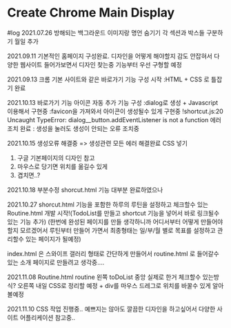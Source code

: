 # Create Chrome Main Display

#log
2021.07.26
방해되는 백그라운드 이미지랑 명언 숨기기
각 섹션과 박스들 구분하기
월일 추가

2021.09.11
기본적인 홈페이지 구성완료.
디자인을 어떻게 해야할지 감도 안잡혀서 다양한 웹사이트 들어가보면서 디자인 찾는중
기능부터 우선 구형할 예정

2021.09.13
크롬 기본 사이트와 같은 바로가기 기능 구성 시작
:HTML + CSS 로 틀잡기 완료

2021.10.13
바로가기 기능 아이콘 자동 추가 기능 구성
:dialog로 생성 + Javascript 이용해서 구현중
:favicon을 가져와서 아이콘이 생성될수 있게 구현중
!shortcut.js:20 Uncaught TypeError: dialog__button.addEventListener is not a function 에러 조치 완료
: 생성을 눌러도 생성이 안되는 오류 조치중

2021.10.15
생성오류 해결중 => 생성관련 모든 에러 해결완료
CSS 넣기
1. 구글 기본페이지의 디자인 참고
2. 마우스로 당기면 위치를 옮길수 있게
3. 겹치면..?

2021.10.18 
부분수정
shorcut.html 기능 대부분 완료하였으나

2021.10.27 
shorcut.html 기능을 포함한 하루의 루틴을 설정하고 체크할수 있는
Routine.html 개발 시작!(TodoList를 만들고 shortcut 기능을 넣어서 바로 링크될수 있는 기능 추가) 
(한번에 완성된 페이지를 만들 생각하니까 어디서부터 어떻게 만들어야 할지 모르겠어서 루틴부터 만들어 가면서 최종형태는 일/부/월 별로 목표를 설정하고 관리할수 있는 페이지가 될예정)

index.html 은 스와이프 갤러리 형태로 간단하게 만들어서 routine.html 로 들어갈수 있는 소개 페이지로 만들려고 생각중....

2021.11.08
Routine.html routine 왼쪽 toDoList 중앙 실제로 한거 체크할수 있는방식? 오른쪽
내일 CSS로 정리할 예정 + div를 마우스 드레그로 위치를 바꿀수 있게 알아볼예정

2021.11.10
CSS 작업 진행중..
예쁘지는 않아도 깔끔한 디자인을 하고싶어서 다양한 사이트 어플리케이션 참고중..